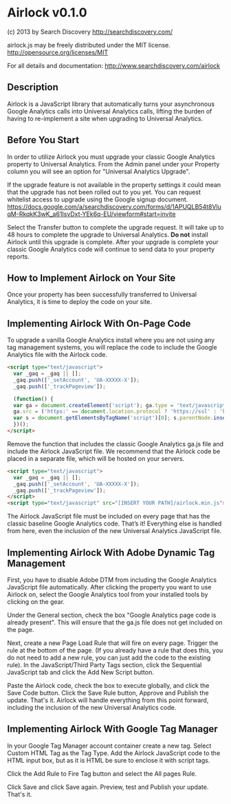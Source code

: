 # Airlock v0.1.0

(c) 2013 by Search Discovery <http://searchdiscovery.com/>

airlock.js may be freely distributed under the MIT license. http://opensource.org/licenses/MIT

For all details and documentation: http://www.searchdiscovery.com/airlock

## Description
Airlock is a JavaScript library that automatically turns your asynchronous Google Analytics calls into Universal Analytics calls, lifting the burden of having to re-implement a site when upgrading to Universal Analytics.

## Before You Start

In order to utilize Airlock you must upgrade your classic Google Analytics property to Universal Analytics. From the Admin panel under your Property column you will see an option for "Universal Analytics Upgrade".

If the upgrade feature is not available in the property settings it could mean that the upgrade has not been rolled out to you yet. You can request whitelist access to upgrade using the Google signup document. https://docs.google.com/a/searchdiscovery.com/forms/d/1APUQLB54t8VluqM-RkqkK3wK_a61IsvDxt-YEk6q-EU/viewform#start=invite

Select the Transfer button to complete the upgrade request. It will take up to 48 hours to complete the upgrade to Universal Analytics. **Do not** install Airlock until
this upgrade is complete. After your upgrade is complete your classic Google
Analytics code will continue to send data to your property reports.

## How to Implement Airlock on Your Site
Once your property has been successfully transferred to Universal Analytics, it is time to deploy the code on your site.

## Implementing Airlock With On-Page Code
To upgrade a vanilla Google Analytics install where you are not using any tag management systems, you will replace the code to include the Google Analytics file with the Airlock code.

```html
<script type="text/javascript">
  var _gaq = _gaq || [];
  _gaq.push(['_setAccount', 'UA-XXXXX-X']);
  _gaq.push(['_trackPageview']);

  (function() {
  var ga = document.createElement('script'); ga.type = 'text/javascript'; ga.async = true;
  ga.src = ('https:' == document.location.protocol ? 'https://ssl' : 'http://www') + '.google-analytics.com/ga.js';
  var s = document.getElementsByTagName('script')[0]; s.parentNode.insertBefore(ga, s);
  })();
</script>
```

Remove the function that includes the classic Google Analytics ga.js file and include the Airlock JavaScript file. We recommend that the Airlock code be placed in a separate file, which will be hosted on your servers.

```html
<script type="text/javascript">
  var _gaq = _gaq || [];
  _gaq.push(['_setAccount', 'UA-XXXXX-X']);
  _gaq.push(['_trackPageview']);
</script>
<script type="text/javascript" src="[INSERT YOUR PATH]/airlock.min.js"></script>
```
The Airlock JavaScript file must be included on every page that has the classic
baseline Google Analytics code. That’s it! Everything else is handled from here,
even the inclusion of the new Universal Analytics JavaScript file.

## Implementing Airlock With Adobe Dynamic Tag Management
First, you have to disable Adobe DTM from including the Google Analytics
JavaScript file automatically. After clicking the property you want to use Airlock
on, select the Google Analytics tool from your installed tools by clicking on the
gear.

Under the General section, check the box "Google Analytics page code is already present". This will ensure that the ga.js file does not get included on the page.


Next, create a new Page Load Rule that will fire on every page. Trigger the rule
at the bottom of the page. (If you already have a rule that does this, you do not
need to add a new rule, you can just add the code to the existing rule). In the
JavaScript/Third Party Tags section, click the Sequential JavaScript tab and click
the Add New Script button.

Paste the Airlock code, check the box to execute globally, and click the Save
Code button. Click the Save Rule button, Approve and Publish the update. That's it. Airlock will handle everything from this point forward, including the inclusion of the new Universal Analytics code.

## Implementing Airlock With Google Tag Manager
In your Google Tag Manager account container create a new tag. Select Custom HTML Tag as the Tag Type. Add the Airlock JavaScript code to the HTML input box, but as it is HTML be sure to enclose it with script tags.

Click the Add Rule to Fire Tag button and select the All pages Rule.

Click Save and click Save again. Preview, test and Publish your update. That's it.

